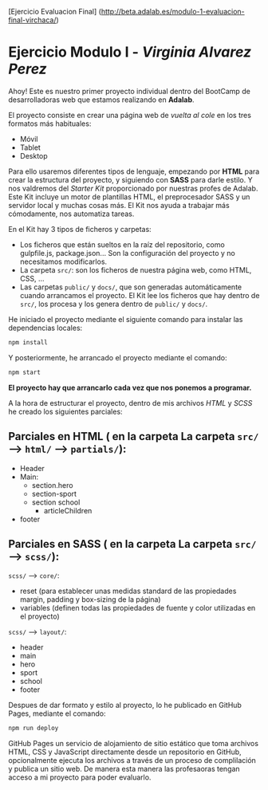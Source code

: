 [Ejercicio Evaluacion Final] (http://beta.adalab.es/modulo-1-evaluacion-final-virchaca/)

# Ejercicio Modulo I - _Virginia Alvarez Perez_

Ahoy! Este es nuestro primer proyecto individual dentro del BootCamp de desarrolladoras web que estamos realizando en **Adalab**. 

El proyecto consiste en crear una página web de _vuelta al cole_ en los tres formatos más habituales:

   - Móvil
   - Tablet
   - Desktop

Para ello usaremos diferentes tipos de lenguaje, empezando por **HTML** para crear la estructura del proyecto, y siguiendo con **SASS** para darle estilo. Y nos valdremos del _Starter Kit_ proporcionado por nuestras profes de Adalab. Este Kit incluye un motor de plantillas HTML, el preprocesador SASS y un servidor local y muchas cosas más. El Kit nos ayuda a trabajar más cómodamente, nos automatiza tareas.

En el Kit hay 3 tipos de ficheros y carpetas:

- Los ficheros que están sueltos en la raíz del repositorio, como gulpfile.js, package.json... Son la configuración del proyecto y no necesitamos modificarlos.
- La carpeta `src/`: son los ficheros de nuestra página web, como HTML, CSS, ...
- Las carpetas `public/` y `docs/`, que son generadas automáticamente cuando arrancamos el proyecto. El Kit lee los ficheros que hay dentro de `src/`, los procesa y los genera dentro de `public/` y `docs/`.

He iniciado el proyecto mediante el siguiente comando para instalar las dependencias locales:
```bash
npm install
```
Y posteriormente, he arrancado el proyecto mediante el comando:
```bash
npm start
```
**El proyecto hay que arrancarlo cada vez que nos ponemos a programar.**

A la hora de estructurar el proyecto, dentro de mis archivos  _HTML_ y _SCSS_ he creado los siguientes parciales:

## Parciales en HTML ( en la carpeta La carpeta `src/` --> `html/` --> `partials/`):

- Header
- Main:
  + section.hero
  + section-sport
  + section school
     - articleChildren
- footer

## Parciales en SASS ( en la carpeta La carpeta `src/` --> `scss/`):
`scss/` --> `core/`:

 - reset (para establecer unas medidas standard de las propiedades margin, padding y box-sizing de la página)
 - variables (definen todas las propiedades de fuente y color utilizadas en el proyecto)

`scss/` --> `layout/`:

- header
- main
- hero
- sport
- school
- footer

Despues de dar formato y estilo al proyecto, lo he publicado en GitHub Pages, mediante el comando:

```bash
npm run deploy
```

GitHub Pages un servicio de alojamiento de sitio estático que toma archivos HTML, CSS y JavaScript directamente desde un repositorio en GitHub, opcionalmente ejecuta los archivos a través de un proceso de complilación y publica un sitio web. De manera esta manera las profesaoras tengan acceso a mi proyecto para poder evaluarlo.
